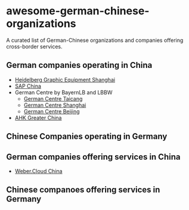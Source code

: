 # awesome-german-chinese-organizations

A curated list of German-Chinese organizations and companies offering cross-border services.

## German companies operating in China

- [Heidelberg Graphic Equipment Shanghai](https://www.heidelberg.com/global/de/about_heidelberg/company/production_sites/qingpu__shanghai_/china___qingpu__shanghai_.jsp)
- [SAP China](https://www.sap.com/germany/about/company/office-locations/china.html)
- German Centre by BayernLB and LBBW
  - [German Centre Taicang](https://www.germancentretaicang.com)
  - [German Centre Shanghai](https://www.germancentreshanghai.com)
  - [German Centre Beijing](https://www.germancentre.com/beijing)
- [AHK Greater China](https://china.ahk.de/contact-us/locations)

## Chinese Companies operating in Germany

## German companies offering services in China

- [Weber.Cloud China](https://www.webercloud-china.de)

## Chinese companoes offering services in Germany
